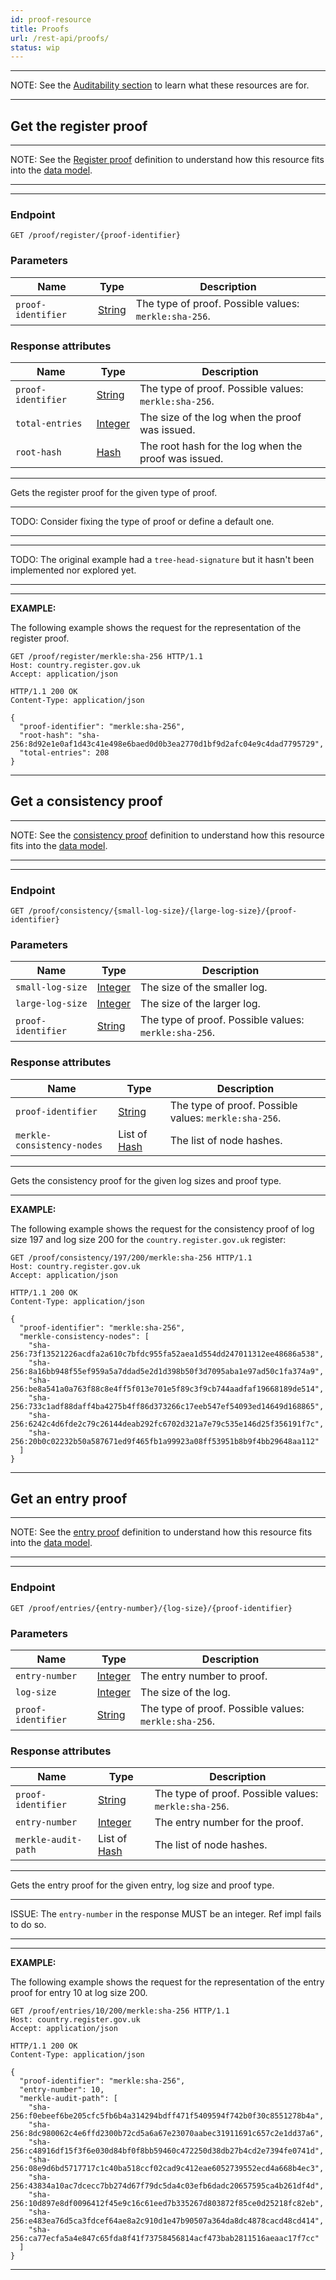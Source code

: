 ```yaml
---
id: proof-resource
title: Proofs
url: /rest-api/proofs/
status: wip
---
```


***
NOTE: See the [Auditability section](/auditability/) to learn what these
resources are for.
***

## Get the register proof

***
NOTE: See the [Register proof](/glossary/digital-proof#register-proof) definition to understand how
this resource fits into the [data model](/data-model/).
***

***
### Endpoint

```
GET /proof/register/{proof-identifier}
```

### Parameters

|Name|Type|Description|
|-|-|-|
|`proof-identifier`| [String](/datatypes/string/)|The type of proof. Possible values: `merkle:sha-256`.|

### Response attributes

|Name|Type|Description|
|-|-|-|
|`proof-identifier`| [String](/datatypes/string/)|The type of proof. Possible values: `merkle:sha-256`.|
|`total-entries`| [Integer](/datatypes/integer/)|The size of the log when the proof was issued.|
|`root-hash`| [Hash](/datatypes/hash/)|The root hash for the log when the proof was issued.|
***

Gets the register proof for the given type of proof.

***
TODO: Consider fixing the type of proof or define a default one.
***

***
TODO: The original example had a `tree-head-signature` but it hasn't been
implemented nor explored yet.
***

***
**EXAMPLE:**

The following example shows the request for the representation of the register
proof.

```http
GET /proof/register/merkle:sha-256 HTTP/1.1
Host: country.register.gov.uk
Accept: application/json
```

```http
HTTP/1.1 200 OK
Content-Type: application/json

{
  "proof-identifier": "merkle:sha-256",
  "root-hash": "sha-256:8d92e1e0af1d43c41e498e6baed0d0b3ea2770d1bf9d2afc04e9c4dad7795729",
  "total-entries": 208
}
```
***


## Get a consistency proof

***
NOTE: See the [consistency proof](/glossary/digital-proof#consistency-proof) definition to
understand how this resource fits into the [data model](/data-model/).
***

***
### Endpoint

```
GET /proof/consistency/{small-log-size}/{large-log-size}/{proof-identifier}
```

### Parameters

|Name|Type|Description|
|-|-|-|
|`small-log-size`| [Integer](/datatypes/integer/)|The size of the smaller log.|
|`large-log-size`| [Integer](/datatypes/integer/)|The size of the larger log.|
|`proof-identifier`| [String](/datatypes/string/)|The type of proof. Possible values: `merkle:sha-256`.|

### Response attributes

|Name|Type|Description|
|-|-|-|
|`proof-identifier`| [String](/datatypes/string/)|The type of proof. Possible values: `merkle:sha-256`.|
|`merkle-consistency-nodes`| List of [Hash](/datatypes/hash/)|The list of node hashes.|
***

Gets the consistency proof for the given log sizes and proof type.

***
**EXAMPLE:**

The following example shows the request for the consistency proof of log size
197 and log size 200 for the `country.register.gov.uk` register:

```http
GET /proof/consistency/197/200/merkle:sha-256 HTTP/1.1
Host: country.register.gov.uk
Accept: application/json
```

```http
HTTP/1.1 200 OK
Content-Type: application/json

{
  "proof-identifier": "merkle:sha-256",
  "merkle-consistency-nodes": [
    "sha-256:73f13521226acdfa2a610c7bfdc955fa52aea1d554dd247011312ee48686a538",
    "sha-256:8a16bb948f55ef959a5a7ddad5e2d1d398b50f3d7095aba1e97ad50c1fa374a9",
    "sha-256:be8a541a0a763f88c8e4ff5f013e701e5f89c3f9cb744aadfaf19668189de514",
    "sha-256:733c1adf88daff4ba4275b4ff86d373266c17eeb547ef54093ed14649d168865",
    "sha-256:6242c4d6fde2c79c26144deab292fc6702d321a7e79c535e146d25f356191f7c",
    "sha-256:20b0c02232b50a587671ed9f465fb1a99923a08ff53951b8b9f4bb29648aa112"
  ]
}

```
***


## Get an entry proof

***
NOTE: See the [entry proof](/glossary/digital-proof#entry-proof) definition to understand
how this resource fits into the [data model](/data-model/).
***

***
### Endpoint

```
GET /proof/entries/{entry-number}/{log-size}/{proof-identifier}
```

### Parameters

|Name|Type|Description|
|-|-|-|
|`entry-number`| [Integer](/datatypes/integer/)|The entry number to proof.|
|`log-size`| [Integer](/datatypes/integer/)|The size of the log.|
|`proof-identifier`| [String](/datatypes/string/)|The type of proof. Possible values: `merkle:sha-256`.|

### Response attributes

|Name|Type|Description|
|-|-|-|
|`proof-identifier`| [String](/datatypes/string/)|The type of proof. Possible values: `merkle:sha-256`.|
|`entry-number`| [Integer](/datatypes/integer/)|The entry number for the proof.|
|`merkle-audit-path`| List of [Hash](/datatypes/hash/)|The list of node hashes.|
***

Gets the entry proof for the given entry, log size and proof type.

***
ISSUE: The `entry-number` in the response MUST be an integer. Ref impl fails to
do so.
***

***
**EXAMPLE:**

The following example shows the request for the representation of the entry
proof for entry 10 at log size 200.

```http
GET /proof/entries/10/200/merkle:sha-256 HTTP/1.1
Host: country.register.gov.uk
Accept: application/json
```

```http
HTTP/1.1 200 OK
Content-Type: application/json

{
  "proof-identifier": "merkle:sha-256",
  "entry-number": 10,
  "merkle-audit-path": [
    "sha-256:f0ebeef6be205cfc5fb6b4a314294bdff471f5409594f742b0f30c8551278b4a",
    "sha-256:8dc980062c4e6ffd2300b72cd5a6a67e23070aabec31911691c657c2e1dd37a6",
    "sha-256:c48916df15f3f6e030d84bf0f8bb59460c472250d38db27b4cd2e7394fe0741d",
    "sha-256:08e9d6bd5717717c1c40ba518ccf02cad9c412eae6052739552ecd4a668b4ec3",
    "sha-256:43834a10ac7dcecc7bb274d67f79dc5da4c03efb6dadc20657595ca4b261df4d",
    "sha-256:10d897e8df0096412f45e9c16c61eed7b335267d803872f85ce0d25218fc82eb",
    "sha-256:e483ea76d5ca3fdcef64ae8a2c910d1e47b90507a364da8dc4878cacd48cd414",
    "sha-256:ca77ecfa5a4e847c65fda8f41f73758456814acf473bab2811516aeaac17f7cc"
  ]
}
```
***
